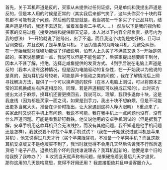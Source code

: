 首先，关于耳机声道是反的，买家从未提供过任何证据，只是单纯和我提出声道是反的，但是本人用的时候是正常的（其实我后来都气笑了，这年头你买个十块的耳机都不可能有这个问题，然后他的意思就是，我当初花一千多买了个正品耳机，结果声道是坏的，我还不去退货，留着准备卖二手坑人.....）
然后以下是我的视角和买家的交易过程（接受对峙和提供聊天记录，本人对以下内容全部负责，括号内为我的想法）
1一开始就说了随缘出，出了不退，而且我这个功能是完好的，且可以官网查验，并且说明了是苹果版耳机。
2 因为售卖的为降噪耳机，为避免纠纷，在一开始我就对降噪功能做了详细说明，怕有人上头买了不满意又退
3一开始是包邮的，买家说想便宜一点，我说可以但是不能包邮了，后买家提出想要顺丰到付，因本人不甚了解，拒绝，选择走咸鱼提供的发货方式。
4到手后说在电脑上声道是反的（我本人没有这种情况，但是因为电脑驱动的复杂性，在一开始我以为他说的是真的，因为耳机型号较老，可能是声卡驱动之类的问题），我在了解情况后上网寻找解决方法，提供了一个可以换声道的软件（在本人电脑上测试，可以将原本正常的耳机换成左右声道相反的，同理，若是声道相反可以换成正常的）。此时买方提出太过于麻烦，换耳机还要更换回去，我说可以，理解，我顶多退你十块，这是我底线（因为都是买家一面之词，如果是到手刀，我出十块不想麻烦，但是不可能出更多当冤大头，准备在评价时指出，让大家遇到这种人睁大眼睛）
5重点来了，买家此时又说在手机上有问题，我说不可能，我在我手机上一点问题也没有，没有什么声道问题。可能是看我斩钉截铁，他又说他用的安卓手机测试的（但是据我了解，安卓手机用这款耳机只会无法线控，而没有其他问题，我不知道是他手机问题还是怎样）。我就说要不你找个苹果手机试试？（我在一开始就说过这耳机是苹果耳机），他又说得过几天才行（买个苹果版耳机，不准备一个苹果手机？而且这款耳机安卓版又不是绝版买不到了，我当时就觉得不会用几天然后告诉我不行然后退货吧？电子产品，退换给我个坏的我找谁说理去？我耳机挺新的，他要是拿个旧的给我换了我咋办？）
6.收货当天就声称有问题，结果硬拖着到最后几天才退货，那你这用的几天是啥意思，觉得不好用还用？
我直接拒绝并且申请客服介入。
